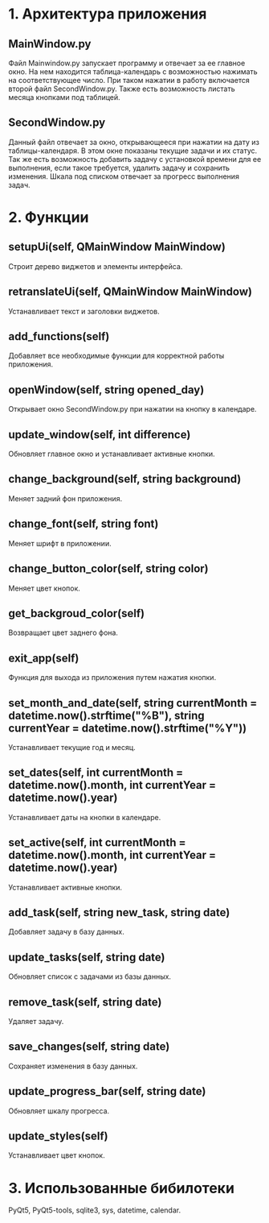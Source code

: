 # 1. Архитектура приложения
## MainWindow.py
Файл Mainwindow.py запускает программу и отвечает за ее главное окно. На нем находится таблица-календарь с возможностью нажимать на соответствующее число. При таком нажатии в работу включается второй файл SecondWindow.py. Также есть возможность листать месяца кнопками под таблицей.

## SecondWindow.py
Данный файл отвечает за окно, открывающееся при нажатии на дату из таблицы-календаря. В этом окне показаны текущие задачи и их статус. Так же есть возможность добавить задачу с установкой времени для ее выполнения, если такое требуется, удалить задачу и сохранить изменения. Шкала под списком отвечает за прогресс выполнения задач.

# 2. Функции
## setupUi(self, QMainWindow MainWindow)
Строит дерево виджетов и элементы интерфейса.

## retranslateUi(self, QMainWindow MainWindow)
Устанавливает текст и заголовки виджетов.

## add_functions(self)
Добавляет все необходимые функции для корректной работы приложения.

## openWindow(self, string opened_day)
Открывает окно SecondWindow.py при нажатии на кнопку в календаре.

## update_window(self, int difference)
Обновляет главное окно и устанавливает активные кнопки.

## change_background(self, string background)
Меняет задний фон приложения.

## change_font(self, string font)
Меняет шрифт в приложении.

## change_button_color(self, string color)
Меняет цвет кнопок.

## get_backgroud_color(self)
Возвращает цвет заднего фона.

## exit_app(self)
Функция для выхода из приложения путем нажатия кнопки.

## set_month_and_date(self, string currentMonth = datetime.now().strftime("%B"), string currentYear = datetime.now().strftime("%Y"))
Устанавливает текущие год и месяц.

## set_dates(self, int currentMonth = datetime.now().month, int currentYear = datetime.now().year)
Устанавливает даты на кнопки в календаре.

## set_active(self, int currentMonth = datetime.now().month, int currentYear = datetime.now().year)
Устанавливает активные кнопки.

## add_task(self, string new_task, string date)
Добавляет задачу в базу данных.

## update_tasks(self, string date)
Обновляет список с задачами из базы данных.

## remove_task(self, string date)
Удаляет задачу.

## save_changes(self, string date)
Сохраняет изменения в базу данных.

## update_progress_bar(self, string date)
Обновляет шкалу прогресса.

## update_styles(self)
Устанавливает цвет кнопок.

# 3. Использованные бибилотеки
PyQt5, PyQt5-tools, sqlite3, sys, datetime, calendar.
